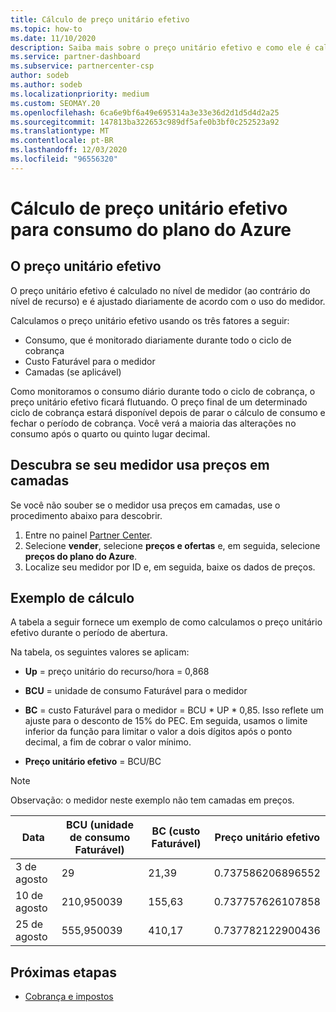 ```yaml
---
title: Cálculo de preço unitário efetivo
ms.topic: how-to
ms.date: 11/10/2020
description: Saiba mais sobre o preço unitário efetivo e como ele é calculado. Este artigo também inclui um cálculo de exemplo.
ms.service: partner-dashboard
ms.subservice: partnercenter-csp
author: sodeb
ms.author: sodeb
ms.localizationpriority: medium
ms.custom: SEOMAY.20
ms.openlocfilehash: 6ca6e9bf6a49e695314a3e33e36d2d1d5d4d2a25
ms.sourcegitcommit: 147813ba322653c989df5afe0b3bf0c252523a92
ms.translationtype: MT
ms.contentlocale: pt-BR
ms.lasthandoff: 12/03/2020
ms.locfileid: "96556320"
---
```

# <a name="effective-unit-price-calculation-for-azure-plan-consumption"></a>Cálculo de preço unitário efetivo para consumo do plano do Azure

## <a name="the-effective-unit-price"></a>O preço unitário efetivo

O preço unitário efetivo é calculado no nível de medidor (ao contrário do nível de recurso) e é ajustado diariamente de acordo com o uso do medidor.

Calculamos o preço unitário efetivo usando os três fatores a seguir:

- Consumo, que é monitorado diariamente durante todo o ciclo de cobrança
- Custo Faturável para o medidor
- Camadas (se aplicável)

Como monitoramos o consumo diário durante todo o ciclo de cobrança, o preço unitário efetivo ficará flutuando. O preço final de um determinado ciclo de cobrança estará disponível depois de parar o cálculo de consumo e fechar o período de cobrança. Você verá a maioria das alterações no consumo após o quarto ou quinto lugar decimal.

## <a name="find-out-whether-your-meter-uses-tiered-pricing"></a>Descubra se seu medidor usa preços em camadas

Se você não souber se o medidor usa preços em camadas, use o procedimento abaixo para descobrir. 

1. Entre no painel [Partner Center](https://partner.microsoft.com/dashboard/).
2. Selecione **vender**, selecione **preços e ofertas** e, em seguida, selecione **preços do plano do Azure**.
3. Localize seu medidor por ID e, em seguida, baixe os dados de preços. 

## <a name="sample-calculation"></a>Exemplo de cálculo

A tabela a seguir fornece um exemplo de como calculamos o preço unitário efetivo durante o período de abertura.

Na tabela, os seguintes valores se aplicam: 

- **Up** = preço unitário do recurso/hora = 0,868

- **BCU** = unidade de consumo Faturável para o medidor

- **BC** = custo Faturável para o medidor = BCU * UP * 0,85. Isso reflete um ajuste para o desconto de 15% do PEC. Em seguida, usamos o limite inferior da função para limitar o valor a dois dígitos após o ponto decimal, a fim de cobrar o valor mínimo. 

- **Preço unitário efetivo** = BCU/BC

>[!NOTE]
>Observação: o medidor neste exemplo não tem camadas em preços.

| Data | BCU (unidade de consumo Faturável) | BC (custo Faturável) | Preço unitário efetivo |
| ------ | ----------- | ----------- | ----------- |  
| 3 de agosto | 29 | 21,39 | 0.737586206896552 |
| 10 de agosto | 210,950039 | 155,63 | 0.737757626107858 |
| 25 de agosto | 555,950039 | 410,17 | 0.737782122900436 |

## <a name="next-steps"></a>Próximas etapas

- [Cobrança e impostos](billing.md)
